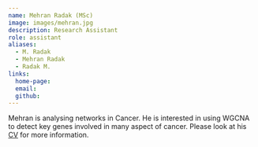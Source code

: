 ```yaml
---
name: Mehran Radak (MSc)
image: images/mehran.jpg
description: Research Assistant
role: assistant
aliases:
  - M. Radak
  - Mehran Radak
  - Radak M.
links:
  home-page: 
  email: 
  github: 
---
```


Mehran is analysing networks in Cancer. He is interested in using WGCNA to detect key genes involved in many aspect of cancer. Please look at his [CV](https://cvbuilder.me/Resume/en/2d8ce98e-8b12-4f21-abe5-4a0094c3bc3f?template=Template8) for more information. 
